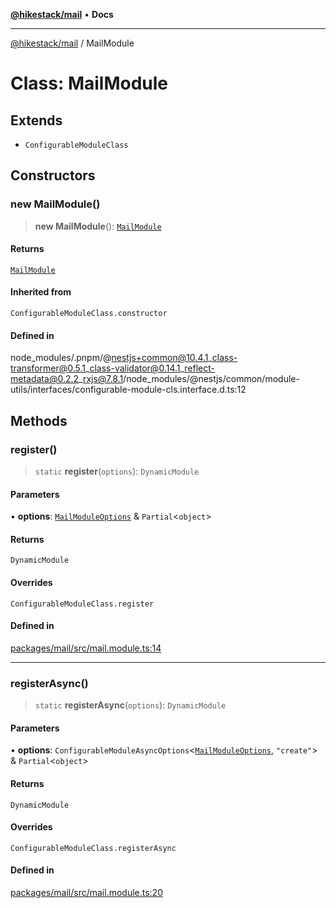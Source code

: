 [**@hikestack/mail**](/official/reference/mail/index.md) • **Docs**

***

[@hikestack/mail](/official/reference/mail/globals.md) / MailModule

# Class: MailModule

## Extends

- `ConfigurableModuleClass`

## Constructors

### new MailModule()

> **new MailModule**(): [`MailModule`](/official/reference/mail/classes/MailModule.md)

#### Returns

[`MailModule`](/official/reference/mail/classes/MailModule.md)

#### Inherited from

`ConfigurableModuleClass.constructor`

#### Defined in

node\_modules/.pnpm/@nestjs+common@10.4.1\_class-transformer@0.5.1\_class-validator@0.14.1\_reflect-metadata@0.2.2\_rxjs@7.8.1/node\_modules/@nestjs/common/module-utils/interfaces/configurable-module-cls.interface.d.ts:12

## Methods

### register()

> `static` **register**(`options`): `DynamicModule`

#### Parameters

• **options**: [`MailModuleOptions`](/official/reference/mail/interfaces/MailModuleOptions.md) & `Partial`\<`object`\>

#### Returns

`DynamicModule`

#### Overrides

`ConfigurableModuleClass.register`

#### Defined in

[packages/mail/src/mail.module.ts:14](https://github.com/hikestack/hike/blob/657d8d3e2636be06e0c191f0569152086c43ed40/packages/mail/src/mail.module.ts#L14)

***

### registerAsync()

> `static` **registerAsync**(`options`): `DynamicModule`

#### Parameters

• **options**: `ConfigurableModuleAsyncOptions`\<[`MailModuleOptions`](/official/reference/mail/interfaces/MailModuleOptions.md), `"create"`\> & `Partial`\<`object`\>

#### Returns

`DynamicModule`

#### Overrides

`ConfigurableModuleClass.registerAsync`

#### Defined in

[packages/mail/src/mail.module.ts:20](https://github.com/hikestack/hike/blob/657d8d3e2636be06e0c191f0569152086c43ed40/packages/mail/src/mail.module.ts#L20)

